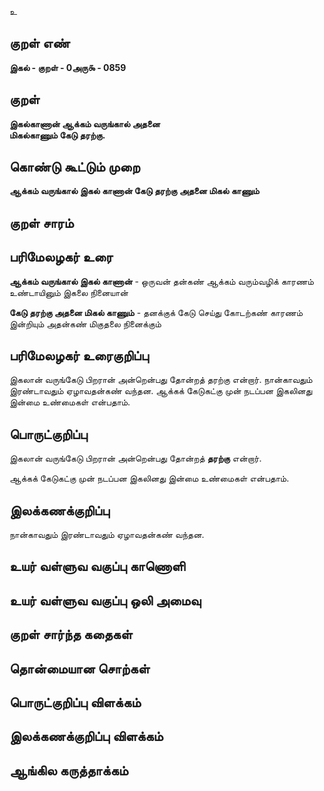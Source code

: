 உ

## குறள் எண் 

**இகல் - குறள் - 0அரு௯ - 0859**

## குறள் 

**இகல்காணான் ஆக்கம் வருங்கால் அதனை  
மிகல்காணும் கேடு தரற்கு.**

## கொண்டு கூட்டும் முறை

**ஆக்கம் வருங்கால் இகல் காணான் கேடு தரற்கு அதனை மிகல் காணும்**

## குறள் சாரம் 


## பரிமேலழகர் உரை

**ஆக்கம் வருங்கால் இகல் காணான்** - ஒருவன் தன்கண் ஆக்கம் வரும்வழிக் காரணம் உண்டாயினும் இகலை நினையான் 

**கேடு தரற்கு அதனை மிகல் காணும்** - தனக்குக் கேடு செய்து கோடற்கண் காரணம் இன்றியும் அதன்கண் மிகுதலை நினைக்கும் 

## பரிமேலழகர் உரைகுறிப்பு   

இகலான் வருங்கேடு பிறரான் அன்றென்பது தோன்றத் தரற்கு என்றார். நான்காவதும் இரண்டாவதும் ஏழாவதன்கண் வந்தன. ஆக்கக் கேடுகட்கு முன் நடப்பன இகலினது இன்மை உண்மைகள் என்பதாம்.

## பொருட்குறிப்பு 

இகலான் வருங்கேடு பிறரான் அன்றென்பது தோன்றத் **தரற்கு** என்றார்.  

ஆக்கக் கேடுகட்கு முன் நடப்பன இகலினது இன்மை உண்மைகள் என்பதாம்.

## இலக்கணக்குறிப்பு  

நான்காவதும் இரண்டாவதும் ஏழாவதன்கண் வந்தன.

## உயர் வள்ளுவ வகுப்பு காணொளி


## உயர் வள்ளுவ வகுப்பு ஒலி அமைவு 

 
## குறள் சார்ந்த கதைகள் 


## தொன்மையான சொற்கள்


## பொருட்குறிப்பு விளக்கம்


## இலக்கணக்குறிப்பு விளக்கம்


## ஆங்கில கருத்தாக்கம் 


